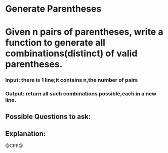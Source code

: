# Generate Parentheses
# Given n pairs of parentheses, write a function to generate all combinations(distinct) of valid parentheses.
### Input: there is 1 line;it contains n,the number of pairs
### Output: return all such combinations possible,each in a new line.

## Possible Questions to ask:

## Explanation:

@CPP@
